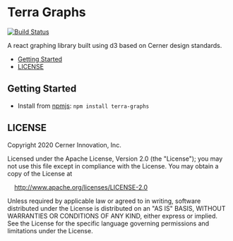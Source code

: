 # Terra Graphs

<!-- [![NPM version](https://badgen.net/npm/v/terra-graphs)](https://www.npmjs.com/package/terra-graphs) -->
[![Build Status](https://badgen.net/travis/cerner/terra-core)](https://travis-ci.com/cerner/terra-graphs)

A react graphing library built using d3 based on Cerner design standards.

- [Getting Started](#getting-started)
- [LICENSE](#license)

## Getting Started

- Install from [npmjs](https://www.npmjs.com): `npm install terra-graphs`

## LICENSE

Copyright 2020 Cerner Innovation, Inc.

Licensed under the Apache License, Version 2.0 (the "License"); you may not use this file except in compliance with the License. You may obtain a copy of the License at

&nbsp;&nbsp;&nbsp;&nbsp;http://www.apache.org/licenses/LICENSE-2.0

Unless required by applicable law or agreed to in writing, software distributed under the License is distributed on an "AS IS" BASIS, WITHOUT WARRANTIES OR CONDITIONS OF ANY KIND, either express or implied. See the License for the specific language governing permissions and limitations under the License.

